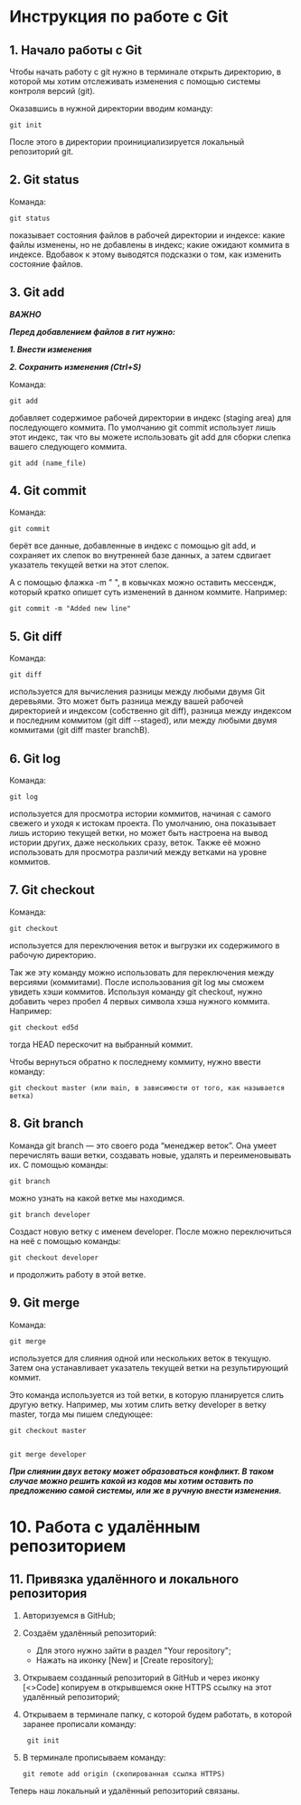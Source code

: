 # Инструкция по работе с Git

## 1. Начало работы с Git
Чтобы начать работу с git нужно в терминале открыть директорию, в которой мы хотим отслеживать изменения с помощью системы контроля версий (git).

Оказавшись в нужной директории вводим команду:
    
    git init

После этого в директории проинициализируется локальный репозиторий git.

## 2. Git status

Команда:
    
    git status 

показывает состояния файлов в рабочей директории и индексе: какие файлы изменены, но не добавлены в индекс; какие ожидают коммита в индексе. Вдобавок к этому выводятся подсказки о том, как изменить состояние файлов.

## 3. Git add

_**ВАЖНО**_

_**Перед добавлением файлов в гит нужно:**_

_**1. Внести изменения**_

_**2. Сохранить изменения (Ctrl+S)**_


Команда:
    
    git add 

добавляет содержимое рабочей директории в индекс (staging area) для последующего коммита. По умолчанию git commit использует лишь этот индекс, так что вы можете использовать git add для сборки слепка вашего следующего коммита.

    git add (name_file)

## 4. Git commit

Команда:
    
    git commit 

берёт все данные, добавленные в индекс с помощью git add, и сохраняет их слепок во внутренней базе данных, а затем сдвигает указатель текущей ветки на этот слепок.

А с помощью флажка -m " ", в ковычках можно оставить мессендж, который кратко опишет суть изменений в данном коммите. Например: 
    
    git commit -m "Added new line"

## 5. Git diff

Команда:
    
    git diff 

используется для вычисления разницы между любыми двумя Git деревьями. Это может быть разница между вашей рабочей директорией и индексом (собственно git diff), разница между индексом и последним коммитом (git diff --staged), или между любыми двумя коммитами (git diff master branchB).

## 6. Git log

Команда:
    
    git log 

используется для просмотра истории коммитов, начиная с самого свежего и уходя к истокам проекта. По умолчанию, она показывает лишь историю текущей ветки, но может быть настроена на вывод истории других, даже нескольких сразу, веток. Также её можно использовать для просмотра различий между ветками на уровне коммитов.

## 7. Git checkout

Команда:
    
    git checkout 

используется для переключения веток и выгрузки их содержимого в рабочую директорию.

Так же эту команду можно использовать для переключения между версиями (коммитами). После использования git log мы сможем увидеть хэши коммитов. Используя команду git checkout, нужно добавить через пробел 4 первых символа хэша нужного коммита. Например:
    
    git checkout ed5d

тогда HEAD перескочит на выбранный коммит.

Чтобы вернуться обратно к последнему коммиту, нужно ввести команду:
    
    git checkout master (или main, в зависимости от того, как называется ветка)

## 8. Git branch

Команда git branch — это своего рода “менеджер веток”. Она умеет перечислять ваши ветки, создавать новые, удалять и переименовывать их.
С помощью команды:
    
    git branch
 
можно узнать на какой ветке мы находимся.

    git branch developer

Создаст новую ветку с именем developer.
После можно переключиться на неё с помощью команды:
    
    git checkout developer

и продолжить работу в этой ветке.

## 9. Git merge

Команда:

    git merge 

используется для слияния одной или нескольких веток в текущую. Затем она устанавливает указатель текущей ветки на результирующий коммит.

Это команда используется из той ветки, в которую планируется слить другую ветку. Например, мы хотим слить ветку developer в ветку master, тогда мы пишем следующее:
    
    git checkout master

    
    git merge developer

_**При слиянии двух ветоку может образоваться конфликт. В таком случае можно решить какой из кодов мы хотим оставить по предложению самой системы, или же в ручную внести изменения.**_

# 10. Работа с удалённым репозиторием

## 11. Привязка удалённого и локального репозитория

1. Авторизуемся в GitHub;
    
2. Создаём удалённый репозиторий:
    - Для этого нужно зайти в раздел "Your repository";
    - Нажать на иконку [New] и [Create repository];

3. Открываем созданный репозиторий в GitHub и через иконку [<>Code] копируем в открывшемся окне HTTPS ссылку на этот удалённый репозиторий;

4. Открываем в терминале папку, с которой будем работать, в которой заранее прописали команду:

        git init

 5. В терминале прописываем команду:

        git remote add origin (скопированная ссылка HTTPS)

Теперь наш локальный и удалённый репозиторий связаны.

